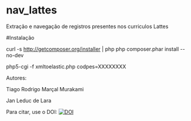 # nav_lattes
Extração e navegação de registros presentes nos curriculos Lattes

#Instalação

curl -s http://getcomposer.org/installer | php
php composer.phar install --no-dev

php5-cgi -f xmltoelastic.php codpes=XXXXXXXX

Autores:

  Tiago Rodrigo Marçal Murakami
  
  Jan Leduc de Lara

Para citar, use o DOI: 
<a href="https://zenodo.org/badge/latestdoi/77038207"><img src="https://zenodo.org/badge/77038207.svg" alt="DOI"></a>
